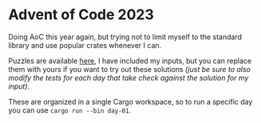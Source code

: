 # Advent of Code 2023

Doing AoC this year again, but trying not to limit myself to the standard library and use popular crates whenever I can. 

Puzzles are available [here](https://adventofcode.com), I have included my inputs, but you can replace them with yours if you want to try out these solutions *(just be sure to also modify the tests for each day that take check against the solution for my input)*.

These are organized in a single Cargo workspace, so to run a specific day you can use `cargo run --bin day-01`. 

